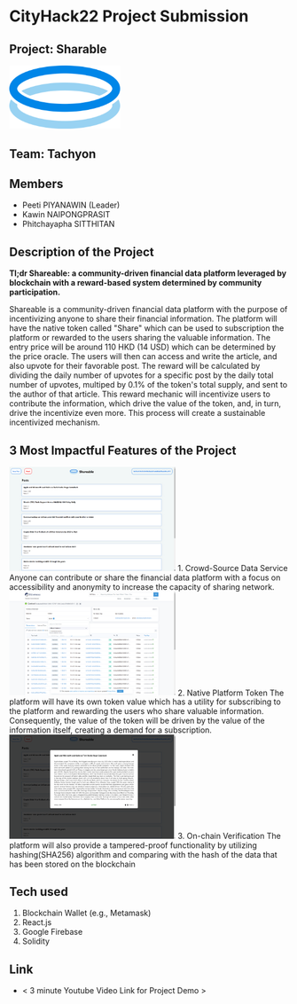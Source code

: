 # CityHack22 Project Submission
## Project: Sharable
<img src="/resource/icon.png" width="200" alt="project_logo"/>

## Team: Tachyon
## Members
- Peeti PIYANAWIN (Leader)
- Kawin NAIPONGPRASIT
- Phitchayapha SITTHITAN

## Description of the Project
**Tl;dr Shareable: a community-driven financial data platform leveraged by blockchain with a reward-based system determined by community participation.**

Shareable is a community-driven financial data platform with the purpose of incentivizing anyone to share their financial information. The platform will have the native token called "Share" which can be used to subscription the platform or rewarded to the users sharing the valuable information. The entry price will be around 110 HKD (14 USD) which can be determined by the price oracle. The users will then can access and write the article, and also upvote for their favorable post. The reward will be calculated by dividing the daily number of upvotes for a specific post by the daily total number of upvotes, multiped by 0.1% of the token's total supply, and sent to the author of that article. This reward mechanic will incentivize users to contribute the information, which drive the value of the token, and, in turn, drive the incentivize even more. This process will create a sustainable incentivized mechanism.


## 3 Most Impactful Features of the Project
<img src="/resource/Feature1.png" width="300" alt="project_logo"/>
1. Crowd-Source Data Service
   Anyone can contribute or share the financial data platform with a focus on accessibility and anonymity to increase the capacity of sharing network.


<img src="/resource/Feature2.png" width="300" alt="project_logo"/>
2. Native Platform Token
   The platform will have its own token value which has a utility for subscribing to the platform and rewarding the users who share valuable information.
   Consequently, the value of the token will be driven by the value of the information itself, creating a demand for a subscription.


<img src="/resource/Feature3.png" width="300" alt="project_logo"/>
3. On-chain Verification
   The platform will also provide a tampered-proof functionality by utilizing hashing(SHA256) algorithm and comparing with the hash of the data that has been stored on the   
   blockchain

## Tech used
1. Blockchain Wallet (e.g., Metamask)
2. React.js
3. Google Firebase
4. Solidity

## Link
- < 3 minute Youtube Video Link for Project Demo >

